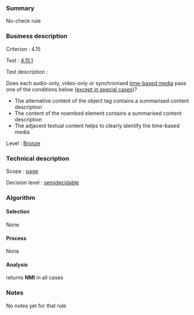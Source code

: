 ### Summary

No-check rule

### Business description

Criterion : 4.15

Test : [4.15.1](http://www.accessiweb.org/index.php/accessiweb-22-english-version.html#test-4-15-1)

Test description :

Does each audio-only, video-only or synchronised [time-based
media](http://www.braillenet.org/accessibilite/referentiel-aw21-en/glossaire.php#mMediaTemp)
pass one of the conditions below ([except in special
cases](http://www.braillenet.org/accessibilite/referentiel-aw21-en/glossaire.php#cpCrit4-15 "Special cases for criterion 4.15"))?

-   The alternative content of the object tag contains a summarised
    content description
-   The content of the noembed element contains a summarised content
    description
-   The adjacent textual content helps to clearly identify the
    time-based media

Level : [Bronze](/en/category/rules-design/accessiweb-11/level/bronze)

### Technical description

Scope : [page](/en/category/rules-design/accessiweb-11/scope/page)

Decision level :
[semidecidable](/en/category/rules-design/accessiweb-11/decision-level/semidecidable)

### Algorithm

#### Selection

None

#### Process

None

#### Analysis

returns **NMI** in all cases

### Notes

No notes yet for that rule
